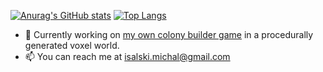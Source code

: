 [![Anurag's GitHub stats](https://github-readme-stats.vercel.app/api?username=michalusio&count_private=true&line_height=40&show_icons=true&theme=vue-dark)](https://github.com/anuraghazra/github-readme-stats)
[![Top Langs](https://github-readme-stats.vercel.app/api/top-langs/?username=michalusio&theme=vue-dark)](https://github.com/anuraghazra/github-readme-stats)

- 🔭 Currently working on [my own colony builder game](https://github.com/michalusio/VoxelHamlet) in a procedurally generated voxel world.
- 📫 You can reach me at [isalski.michal@gmail.com](mailto:isalski.michal@gmail.com?subject=[GitHub]%20Reaching%20Out)

